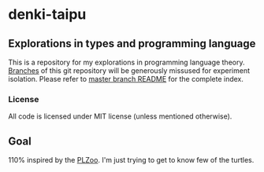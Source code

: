 # denki-taipu
## Explorations in types and programming language
This is a repository for my explorations in programming language theory.
[Branches](https://github.com/sransara/denki-taipu/branches) of this git 
repository will be generously missused for experiment isolation. Please refer to 
[master branch README](https://github.com/sransara/denki-taipu/) for the 
complete index. 

### License
All code is licensed under MIT license (unless mentioned otherwise).

## Goal
110% inspired by the [PLZoo](https://github.com/andrejbauer/plzoo). 
I'm just trying to get to know few of the turtles.
